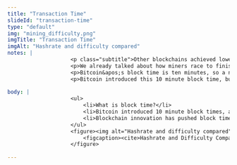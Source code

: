 ```yaml
--- 
title: "Transaction Time"
slideId: "transaction-time"
type: "default"
img: "mining_difficulty.png"
imgTitle: "Transaction Time"
imgAlt: "Hashrate and difficulty compared"
notes: | 
                    <p class="subtitle">Other blockchains achieved lower transaction times by confirming more blocks.</p>
                    <p>We already talked about how miners race to finish solving an equation in a certain amount of time. For the Bitcoin network, it usually takes about 10 minutes to solve this equation and write the next block. The period of time it takes to create one block is known as the chain&apos;s &#x201C;block time&#x201D;. The block time isn&apos;t necessarily a set duration, but rather the average amount of time it takes to solve that really tough math problem. The goal when creating this math problem is to have it ideally take as close to ten minutes as possible to solve. If this is not occuring, the difficulty of these math problems go up or down, depending on if the problem is being solved faster or slower than ten minutes on average.</p>
                    <p>Bitcoin&apos;s block time is ten minutes, so a new batch of transactions is compiled by miners into a block every 10 minutes. This ten minute figure is particularly interesting considering a normal wire transfer takes at least 3 days to complete, often more depending on how fast the respective banks process the transaction. So bitcoin cut money transmission from a 3-5 day waiting period to a 10 minute waiting period.</p>
                    <p>Bitcoin introduced this 10 minute block time, but other blockchains have innovated in order to cut down block times to under a minute.</p>
                
body: | 
                    <ul>
                        <li>What is block time?</li>
                        <li>Bitcoin introduced 10 minute block times, a huge improvement from 3 day bank transfers</li>
                        <li>Blockchain innovation has pushed block times down to seconds</li>
                    </ul>
                    <figure><img alt="Hashrate and difficulty compared" src="assets/img/mining_difficulty.png" title="Transaction Time">
                        <figcaption><cite>Hashrate and Difficulty Compared<a href="https://www.blockchain.com/charts#mining">(blockchain.com)</a></cite></figcaption>
                    </figure>
                
---
```

